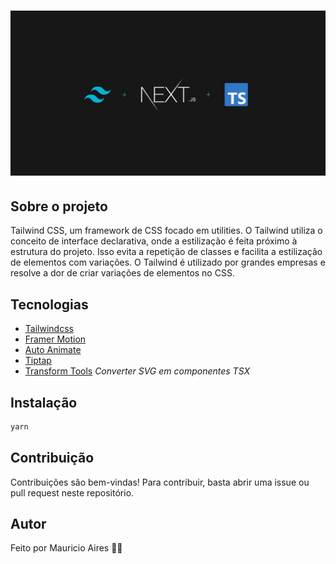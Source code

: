 # ![Cover](.github/assets/cover.jpg)

## Sobre o projeto

Tailwind CSS, um framework de CSS focado em utilities. O Tailwind utiliza o conceito de interface declarativa, onde a estilização é feita próximo à estrutura do projeto. Isso evita a repetição de classes e facilita a estilização de elementos com variações. O Tailwind é utilizado por grandes empresas e resolve a dor de criar variações de elementos no CSS.

## Tecnologias

- [Tailwindcss](https://tailwindcss.com/)
- [Framer Motion](https://www.framer.com/)
- [Auto Animate](https://auto-animate.formkit.com/)
- [Tiptap](https://tiptap.dev/)
- [Transform Tools](https://transform.tools/)
  _Converter SVG em componentes TSX_

## Instalação

```sh
yarn
```

## Contribuição

Contribuições são bem-vindas! Para contribuir, basta abrir uma issue ou pull request neste repositório.

## Autor

Feito por Mauricio Aires 👋🏽
